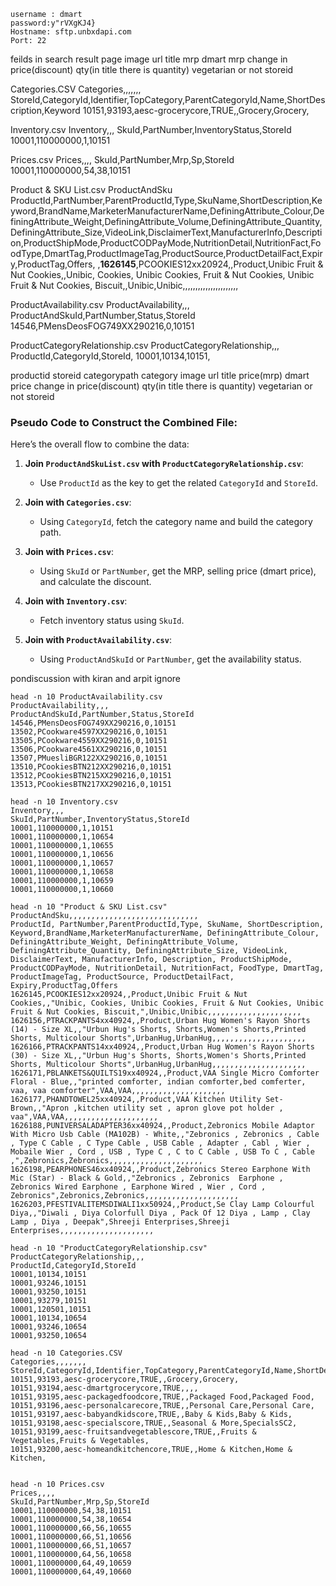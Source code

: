 ```
username : dmart  
password:y"rVXgKJ4}
Hostname: sftp.unbxdapi.com
Port: 22
```


feilds in search result page
image url
title
mrp
dmart mrp
change in price(discount)
qty(in title there is quantity)
vegetarian or not
storeid




Categories.CSV 
 Categories,,,,,,,
StoreId,CategoryId,Identifier,TopCategory,ParentCategoryId,Name,ShortDescription,Keyword
10151,93193,aesc-grocerycore,TRUE,,Grocery,Grocery,

 Inventory.csv 
Inventory,,,
SkuId,PartNumber,InventoryStatus,StoreId
10001,110000000,1,10151

Prices.csv
Prices,,,,
SkuId,PartNumber,Mrp,Sp,StoreId
10001,110000000,54,38,10151

Product & SKU List.csv
ProductAndSku
ProductId,PartNumber,ParentProductId,Type,SkuName,ShortDescription,Keyword,BrandName,MarketerManufacturerName,DefiningAttribute_Colour,DefiningAttribute_Weight,DefiningAttribute_Volume,DefiningAttribute_Quantity,DefiningAttribute_Size,VideoLink,DisclaimerText,ManufacturerInfo,Description,ProductShipMode,ProductCODPayMode,NutritionDetail,NutritionFact,FoodType,DmartTag,ProductImageTag,ProductSource,ProductDetailFact,Expiry,ProductTag,Offers,
,**1626145**,PCOOKIES12xx20924,,Product,Unibic Fruit & Nut Cookies,,Unibic, Cookies, Unibic Cookies, Fruit & Nut Cookies, Unibic Fruit & Nut Cookies, Biscuit,,Unibic,Unibic,,,,,,,,,,,,,,,,,,,,,,

ProductAvailability.csv
ProductAvailability,,,
ProductAndSkuId,PartNumber,Status,StoreId
14546,PMensDeosFOG749XX290216,0,10151

ProductCategoryRelationship.csv
ProductCategoryRelationship,,,
ProductId,CategoryId,StoreId,
10001,10134,10151,

productid
storeid
categorypath 
category
image url
title
price(mrp)
dmart price
change in price(discount)
qty(in title there is quantity)
vegetarian or not
storeid


### Pseudo Code to Construct the Combined File:

Here’s the overall flow to combine the data:

1. **Join `ProductAndSkuList.csv` with `ProductCategoryRelationship.csv`**:
    
    - Use `ProductId` as the key to get the related `CategoryId` and `StoreId`.
2. **Join with `Categories.csv`**:
    
    - Using `CategoryId`, fetch the category name and build the category path.
3. **Join with `Prices.csv`**:
    
    - Using `SkuId` or `PartNumber`, get the MRP, selling price (dmart price), and calculate the discount.
4. **Join with `Inventory.csv`**:
    
    - Fetch inventory status using `SkuId`.
5. **Join with `ProductAvailability.csv`**:
    
    - Using `ProductAndSkuId` or `PartNumber`, get the availability status.



pondiscussion with  kiran and arpit
ignore 



```
head -n 10 ProductAvailability.csv
ProductAvailability,,,
ProductAndSkuId,PartNumber,Status,StoreId
14546,PMensDeosFOG749XX290216,0,10151
13502,PCookware4597XX290216,0,10151
13505,PCookware4559XX290216,0,10151
13506,PCookware4561XX290216,0,10151
13507,PMuesliBGR122XX290216,0,10151
13510,PCookiesBTN212XX290216,0,10151
13512,PCookiesBTN215XX290216,0,10151
13513,PCookiesBTN217XX290216,0,10151
```



```
head -n 10 Inventory.csv
Inventory,,,
SkuId,PartNumber,InventoryStatus,StoreId
10001,110000000,1,10151
10001,110000000,1,10654
10001,110000000,1,10655
10001,110000000,1,10656
10001,110000000,1,10657
10001,110000000,1,10658
10001,110000000,1,10659
10001,110000000,1,10660
```

```
head -n 10 "Product & SKU List.csv"
ProductAndSku,,,,,,,,,,,,,,,,,,,,,,,,,,,,,
ProductId, PartNumber,ParentProductId,Type, SkuName, ShortDescription, Keyword,BrandName,MarketerManufacturerName, DefiningAttribute_Colour, DefiningAttribute_Weight, DefiningAttribute_Volume,  DefiningAttribute_Quantity, DefiningAttribute_Size, VideoLink, DisclaimerText, ManufacturerInfo, Description, ProductShipMode, ProductCODPayMode, NutritionDetail, NutritionFact, FoodType, DmartTag, ProductImageTag, ProductSource, ProductDetailFact, Expiry,ProductTag,Offers
1626145,PCOOKIES12xx20924,,Product,Unibic Fruit & Nut Cookies,,"Unibic, Cookies, Unibic Cookies, Fruit & Nut Cookies, Unibic Fruit & Nut Cookies, Biscuit,",Unibic,Unibic,,,,,,,,,,,,,,,,,,,,,
1626156,PTRACKPANTS4xx40924,,Product,Urban Hug Women's Rayon Shorts (14) - Size XL,,"Urbun Hug's Shorts, Shorts,Women's Shorts,Printed Shorts, Multicolour Shorts",UrbanHug,UrbanHug,,,,,,,,,,,,,,,,,,,,,
1626166,PTRACKPANTS14xx40924,,Product,Urban Hug Women's Rayon Shorts (30) - Size XL,,"Urbun Hug's Shorts, Shorts,Women's Shorts,Printed Shorts, Multicolour Shorts",UrbanHug,UrbanHug,,,,,,,,,,,,,,,,,,,,,
1626171,PBLANKETS&QUILTS19xx40924,,Product,VAA Single Micro Comforter Floral - Blue,,"printed comforter, indian comforter,bed comferter, vaa, vaa comforter",VAA,VAA,,,,,,,,,,,,,,,,,,,,,
1626177,PHANDTOWEL25xx40924,,Product,VAA Kitchen Utility Set-Brown,,"Apron ,kitchen utility set , apron glove pot holder , vaa",VAA,VAA,,,,,,,,,,,,,,,,,,,,,
1626188,PUNIVERSALADAPTER36xx40924,,Product,Zebronics Mobile Adaptor With Micro Usb Cable (MA102B) - White,,"Zebronics , Zebronics , Cable , Type C Cable , C Type Cable , USB Cable , Adapter , Cabl , Wier , Mobaile Wier , Cord , USB , Type C , C to C Cable , USB To C , Cable ,",Zebronics,Zebronics,,,,,,,,,,,,,,,,,,,,,
1626198,PEARPHONES46xx40924,,Product,Zebronics Stereo Earphone With Mic (Star) - Black & Gold,,"Zebronics , Zebronics  Earphone , Zebronics Wired Earphone , Earphone Wired , Wier , Cord , Zebronics",Zebronics,Zebronics,,,,,,,,,,,,,,,,,,,,,
1626203,PFESTIVALITEMSDIWALI1xx50924,,Product,Se Clay Lamp Colourful Diya,,"Diwali , Diya Colorfull Diya , Pack Of 12 Diya , Lamp , Clay Lamp , Diya , Deepak",Shreeji Enterprises,Shreeji Enterprises,,,,,,,,,,,,,,,,,,,,,
```

```
head -n 10 "ProductCategoryRelationship.csv"
ProductCategoryRelationship,,,
ProductId,CategoryId,StoreId
10001,10134,10151
10001,93246,10151
10001,93250,10151
10001,93279,10151
10001,120501,10151
10001,10134,10654
10001,93246,10654
10001,93250,10654
```

```
head -n 10 Categories.CSV
Categories,,,,,,,
StoreId,CategoryId,Identifier,TopCategory,ParentCategoryId,Name,ShortDescription,Keyword
10151,93193,aesc-grocerycore,TRUE,,Grocery,Grocery,
10151,93194,aesc-dmartgrocerycore,TRUE,,,,
10151,93195,aesc-packagedfoodcore,TRUE,,Packaged Food,Packaged Food,
10151,93196,aesc-personalcarecore,TRUE,,Personal Care,Personal Care,
10151,93197,aesc-babyandkidscore,TRUE,,Baby & Kids,Baby & Kids,
10151,93198,aesc-specialscore,TRUE,,Seasonal & More,SpecialsSC2,
10151,93199,aesc-fruitsandvegetablescore,TRUE,,Fruits & Vegetables,Fruits & Vegetables,
10151,93200,aesc-homeandkitchencore,TRUE,,Home & Kitchen,Home & Kitchen,


```



```
head -n 10 Prices.csv
Prices,,,,
SkuId,PartNumber,Mrp,Sp,StoreId
10001,110000000,54,38,10151
10001,110000000,54,38,10654
10001,110000000,66,56,10655
10001,110000000,66,51,10656
10001,110000000,66,51,10657
10001,110000000,64,56,10658
10001,110000000,64,49,10659
10001,110000000,64,49,10660
```


